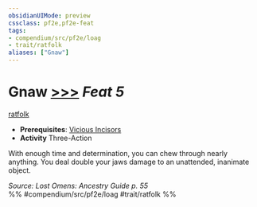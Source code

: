 ```yaml
---
obsidianUIMode: preview
cssclass: pf2e,pf2e-feat
tags:
- compendium/src/pf2e/loag
- trait/ratfolk
aliases: ["Gnaw"]
---
```

# Gnaw  [>>>](chapter-9-playing-the-game.md#Actions "Three-Action") *Feat 5*  
[ratfolk](ratfolk-b1.md "Ratfolk Ancestry & Heritage Trait")  

- **Prerequisites**: [Vicious Incisors](vicious-incisors-apg.md)
- **Activity** Three-Action

With enough time and determination, you can chew through nearly anything. You deal double your jaws damage to an unattended, inanimate object.

*Source: Lost Omens: Ancestry Guide p. 55*  
%% #compendium/src/pf2e/loag #trait/ratfolk %%